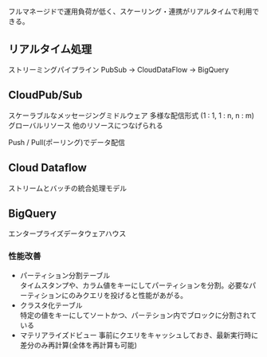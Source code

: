 # 

フルマネージドで運用負荷が低く、スケーリング・連携がリアルタイムで利用できる。  

## リアルタイム処理
ストリーミングパイプライン
PubSub -> CloudDataFlow -> BigQuery

## CloudPub/Sub
スケーラブルなメッセージングミドルウェア
多様な配信形式 (1 : 1, 1 : n, n : m)
グローバルリソース
他のリソースにつなげられる

Push / Pull(ポーリング)でデータ配信

## Cloud Dataflow
ストリームとバッチの統合処理モデル

## BigQuery
エンタープライズデータウェアハウス

### 性能改善
* パーティション分割テーブル  
  タイムスタンプや、カラム値をキーにしてパーティションを分割。必要なパーティションにのみクエリを投げると性能があがる。
* クラスタ化テーブル  
  特定の値をキーにしてソートかつ、パーテション内でブロックに分割されている
* マテリアライズドビュー
  事前にクエリをキャッシュしておき、最新実行時に差分のみ再計算(全体を再計算も可能)
